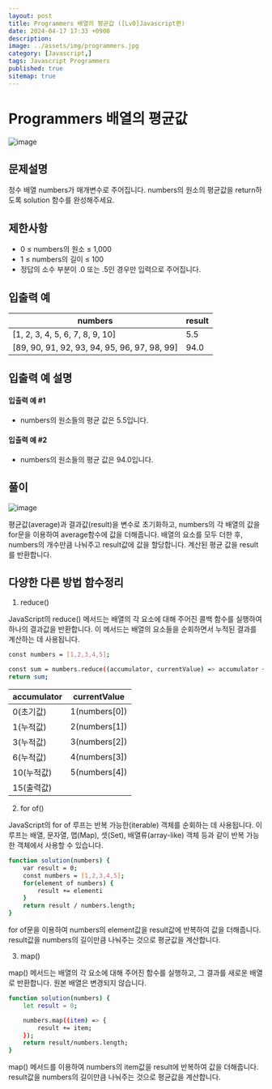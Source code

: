 ```yaml
---
layout: post
title: Programmers 배열의 평균값 ([Lv0]Javascript편)
date: 2024-04-17 17:33 +0900
description: 
image: ../assets/img/programmers.jpg
category: [Javascript,]
tags: Javascript Programmers
published: true
sitemap: true
---
```



# Programmers 배열의 평균값

![image](https://github.com/gnlgk/gnlgk.github.io/assets/161431748/9e5e9f48-f87e-4875-82c6-63de7df42fab)

## 문제설명

정수 배열 numbers가 매개변수로 주어집니다. numbers의 원소의 평균값을 return하도록 solution 함수를 완성해주세요.

## 제한사항

* 0 ≤ numbers의 원소 ≤ 1,000
* 1 ≤ numbers의 길이 ≤ 100
* 정답의 소수 부분이 .0 또는 .5인 경우만 입력으로 주어집니다.

## 입출력 예

|numbers|result|
|---|---|
|[1, 2, 3, 4, 5, 6, 7, 8, 9, 10]|5.5|
|[89, 90, 91, 92, 93, 94, 95, 96, 97, 98, 99]|94.0|


## 입출력 예 설명

#### 입출력 예 #1

* numbers의 원소들의 평균 값은 5.5입니다.

####  입출력 예 #2

* numbers의 원소들의 평균 값은 94.0입니다.

## 풀이

![image](https://github.com/gnlgk/gnlgk.github.io/assets/161431748/d70e295f-e7f8-4592-add3-1dfcec74eeb1)

평균값(average)과 결과값(result)을 변수로 초기화하고, numbers의 각 배열의 값을 for문을 이용하여 average함수에 값을 더해줍니다. 배열의 요소를 모두 더한 후, numbers의 개수만큼 나눠주고 result값에 값을 할당합니다. 계산된 평균 값을 result를 반환합니다.

## 다양한 다른 방법 함수정리

1. reduce()

JavaScript의 reduce() 메서드는 배열의 각 요소에 대해 주어진 콜백 함수를 실행하여 하나의 결과값을 반환합니다. 이 메서드는 배열의 요소들을 순회하면서 누적된 결과를 계산하는 데 사용됩니다.

````bash
const numbers = [1,2,3,4,5];

const sum = numbers.reduce((accumulator, currentValue) => accumulator + currentValue, 0);
return sum;
````

|accumulator|currentValue|
|---|---|
|0(초기값)|1(numbers[0])|
|1(누적값)|2(numbers[1])|
|3(누적값)|3(numbers[2])|
|6(누적값)|4(numbers[3])|
|10(누적값)|5(numbers[4])|
|15(출력값)||

2. for of()

JavaScript의 for of 루프는 반복 가능한(iterable) 객체를 순회하는 데 사용됩니다. 이 루프는 배열, 문자열, 맵(Map), 셋(Set), 배열류(array-like) 객체 등과 같이 반복 가능한 객체에서 사용할 수 있습니다.

````bash
function solution(numbers) {
    var result = 0;
    const numbers = [1,2,3,4,5];
    for(element of numbers) {
        result += elementi
    }
    return result / numbers.length;
}
````

for of문을 이용하여 numbers의 element값을 result값에 반복하여 값을 더해줍니다. result값을 numbers의 길이만큼 나눠주는 것으로 평균값을 계산합니다.

3. map()

map() 메서드는 배열의 각 요소에 대해 주어진 함수를 실행하고, 그 결과를 새로운 배열로 반환합니다. 원본 배열은 변경되지 않습니다.

````bash
function solution(numbers) {
    let result = 0;

    numbers.map((item) => {
        result += item;
    });
    return result/numbers.length;
}
````

map() 메서드를 이용하여 numbers의 item값을 result에 반복하여 값을 더해줍니다. result값을 numbers의 길이만큼 나눠주는 것으로 평균값을 계산합니다.
